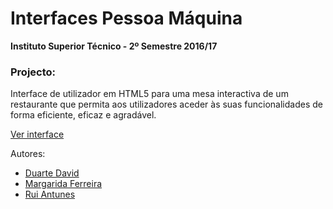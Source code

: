 # Interfaces Pessoa Máquina

**Instituto Superior Técnico - 2º Semestre 2016/17**

### Projecto:

Interface de utilizador em HTML5 para uma mesa interactiva de um restaurante que permita aos utilizadores aceder às suas funcionalidades de forma eficiente, eficaz e agradável. 

[Ver interface](http://web.tecnico.ulisboa.pt/~ist180832/IPM/prot3/index.html)

Autores:

- [Duarte David](https://github.com/drcd1)
- [Margarida Ferreira](https://github.com/Marghrid)
- [Rui Antunes](https://github.com/rui-antunes)
